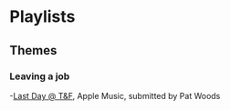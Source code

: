 # Playlists

## Themes

### Leaving a job

-[Last Day @ T&F](https://itunes.apple.com/us/playlist/last-day-at-t-f/pl.84a21cf7082a45e1a0c8cbb9b863df92), Apple Music, submitted by Pat Woods 
